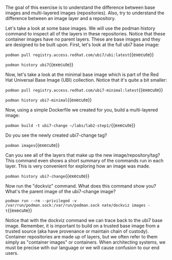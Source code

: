 The goal of this exercise is to understand the difference between base images and multi-layered images (repositories). Also, try to understand the difference between an image layer and a repository.


Let's take a look at some base images. We will use the podman history command to inspect all of the layers in these repositories. Notice that these container images have no parent layers. These are base images and they are designed to be built upon. First, let's look at the full ubi7 base image:

``podman pull registry.access.redhat.com/ubi7/ubi:latest``{{execute}}

``podman history ubi7``{{execute}}

Now, let's take a look at the minimal base image which is part of the Red Hat Universal Base Image (UBI) collection. Notice that it's quite a bit smaller:

``podman pull registry.access.redhat.com/ubi7-minimal:latest``{{execute}}

``podman history ubi7-minimal``{{execute}}

Now, using a simple Dockerfile we created for you, build a multi-layered image:

``podman build -t ubi7-change ~/labs/lab2-step1/``{{execute}}

Do you see the newly created ubi7-change tag?

``podman images``{{execute}}

Can you see all of the layers that make up the new image/repository/tag? This command even shows a short summary of the commands run in each layer. This is very convenient for exploring how an image was made.

``podman history ubi7-change``{{execute}}

Now run the "dockviz" command. What does this command show you? What's the parent image of the ubi7-change image? 

``podman run --rm --privileged -v /var/run/podman.sock:/var/run/podman.sock nate/dockviz images -t``{{execute}}

Notice that with the dockviz command we can trace back to the ubi7 base image. Remember, it is important to build on a trusted base image from a trusted source (aka have provenance or maintain chain of custody). Container repositories are made up of layers, but we often refer to them simply as "container images" or containers. When architecting systems, we must be precise with our language or we will cause confusion to our end users.
